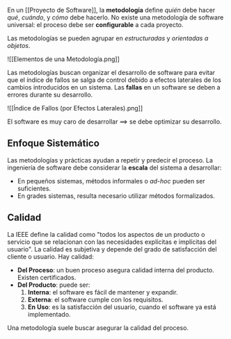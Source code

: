 En un [[Proyecto de Software]], la **metodología** define _quién_ debe hacer _qué_, _cuándo_, y _cómo_ debe hacerlo. No existe una metodología de software universal: el proceso debe ser **configurable** a cada proyecto.

Las metodologías se pueden agrupar en _estructuradas_ y _orientadas a objetos_.

![[Elementos de una Metodología.png]]

Las metodologías buscan organizar el desarrollo de software para evitar que el índice de fallos se salga de control debido a efectos laterales de los cambios introducidos en un sistema. Las **fallas** en un software se deben a errores durante su desarrollo.

![[Índice de Fallos (por Efectos Laterales).png]]

El software es muy caro de desarrollar $\implies$ se debe optimizar su desarrollo.

## Enfoque Sistemático

Las metodologías y prácticas ayudan a repetir y predecir el proceso. La ingeniería de software debe considerar la **escala** del sistema a desarrollar:

- En pequeños sistemas, métodos informales o _ad-hoc_ pueden ser suficientes.
- En grades sistemas, resulta necesario utilizar métodos formalizados.

## Calidad

La IEEE define la calidad como "todos los aspectos de un producto o servicio que se relacionan con las necesidades explícitas e implícitas del usuario". La calidad es subjetiva y depende del grado de satisfacción del cliente o usuario. Hay calidad:

- **Del Proceso**: un buen proceso asegura calidad interna del producto. Existen certificados.
- **Del Producto**: puede ser:
  1.  **Interna**: el software es fácil de mantener y expandir.
  2.  **Externa**: el software cumple con los requisitos.
  3.  **En Uso**: es la satisfacción del usuario, cuando el software ya está implementado.

Una metodología suele buscar asegurar la calidad del proceso.
